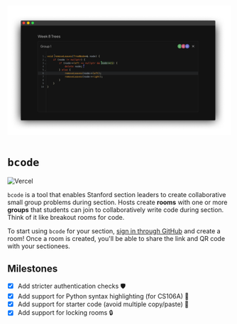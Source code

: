 [![A image showcasing what a student sees when they join a group](doc/demo.png)](https://106b.vercel.app)

# `bcode`

![Vercel](https://vercelbadge.vercel.app/api/jacobrobertsbaca/bcode-dev)

`bcode` is a tool that enables Stanford section leaders to create collaborative small group problems during section. Hosts create **rooms** with one or more **groups** that students can join to collaboratively write code during section. Think of it like breakout rooms for code.

To start using `bcode` for your section, [sign in through GitHub](https://106b.vercel.app) and create a room! Once a room is created, you'll be able to share the link and QR code with your sectionees.

## Milestones

- [x] Add stricter authentication checks 🛡️
- [x] Add support for Python syntax highlighting (for CS106A) 🐍
- [x] Add support for starter code (avoid multiple copy/paste) 📜
- [x] Add support for locking rooms 🔒
